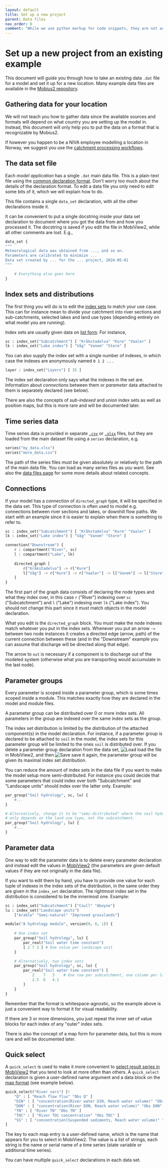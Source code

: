```yaml
---
layout: default
title: Set up a new project
parent: Data files
nav_order: 0
comment: "While we use python markup for code snippets, they are not actually python, it just creates convenient coloring for this format."
---
```


# Set up a new project from an existing example

This document will guide you through how to take an existing data `.dat` file for a model and set it up for a new location. Many example data files are available in the [Mobius2 repository](https://github.com/NIVANorge/Mobius2/tree/main/models/data).

## Gathering data for your location

We will not teach you how to gather data since the available sources and formats will depend on what country you are setting up the model in. Instead, this document will only help you to put the data on a format that is recognizable by Mobius2.

If however you happen to be a NIVA employee modelling a location in Norway, we suggest you use the [catchment processing workflows](https://nivanorge.github.io/catchment_processing_workflows/).

## The data set file

Each *model application* has a single `.dat` main data file. This is a plain-text file using the [common declaration format](../mobius2docs/declaration_format.html). Don't worry too much about the details of the declaration format. To edit a data file you only need to edit some bits of it, which we will explain how to do.

This file contains a single `data_set` declaration, with all the other declarations inside it.

It can be convenient to put a single docstring inside your data set declaration to document where you got the data from and how you processed it. The docstring is saved if you edit the file in MobiView2, while all other comments are lost. E.g.,

```python
data_set {
"""
Meteorological data was obtained from ..., and so on.
Parameters are calibrated to minimize ...
Data set created by ... for the ... project, 2024-05-01
"""

	# Everything else goes here
}
```

## Index sets and distributions

The first thing you will do is to edit the [index sets](../mobius2docs/central_concepts.html#index-sets-and-distributions) to match your use case. This can for instance mean to divide your catchment into river sections and sub-catchments, selected lakes and land use types (depending entirely on what model you are running).

Index sets are usually given data on [list form](../mobius2docs/declaration_format.html#data-blocks). For instance,

```python
sc : index_set("Subcatchment") [ "Kråkstadelva" "Kure" "Vaaler" ]
lk : index_set("Lake index") [ "Våg" "Vanem" "Store" ]
```

You can also supply the index set with a single number of indexes, in which case the indexes are anonymously named `0 1 2 ..` .

```python
layer : index_set("Layers") [ 35 ]
```

The index set declaration only says what the indexes in the set are. Information about *connections* between them or *parameter* data attached to them is separately declared (see below).

There are also the concepts of *sub-indexed* and *union* index sets as well as position maps, but this is more rare and will be documented later.

## Time series data

Time series data is provided in separate [`.csv`](csv_format.html) or [`.xlsx`](xlsx_format.html) files, but they are loaded from the main dataset file using a `series` declaration, e.g.

```python
series("my_data.xlsx")
series("more_data.csv")
```

The path of the series files must be given absolutely or relatively to the path of the main data file. You can load as many series files as you want. See also the [data files page](datafiles.html) for some more details about related concepts.

## Connections

If your model has a connection of `directed_graph` type, it will be specified in the data set. This type of connection is often used to model e.g. connections between river sections and lakes, or downhill flow paths. We start with an example since it is easier to explain when there is something to refer to.

```python
sc : index_set("Subcatchment") [ "Kråkstadelva" "Kure" "Vaaler" ]
lk : index_set("Lake index") [ "Våg" "Vanem" "Store" ]

connection("Downstream") {
	r : compartment("River", sc)
	l : compartment("Lake", lk)
	
	directed_graph [
		r["Kråkstadelva"] -> r["Kure"]
		l["Våg"] -> r["Kure"] -> r["Vaaler"] -> l["Vanem"] -> l["Store"] -> out
	]
}
```

The first part of the graph data consists of declaring the node types and what they index over, in this case `r` ("River") indexing over `sc` ("Subcatchment") and `l` ("Lake") indexing over `lk` ("Lake index"). You should not change this part since it must match objects in the model declaration.

What you edit is the `directed_graph` block. You must make the node indexes match whatever you put in the index sets. Whenever you put an arrow `->` between two node instances it creates a directed edge (arrow, path) of the current connection between these (and in the "Downstream" example you can assume that discharge will be directed along that edge).

The arrow to `out` is necessary if a component is to discharge out of the modeled system (otherwise what you are transporting would accumulate in the last node).

## Parameter groups

Every parameter is scoped inside a parameter group, which is some times scoped inside a module. This matches exactly how they are declared in the model and module files.

A parameter group can be distributed over 0 or more index sets. All parameters in the group are indexed over the same index sets as the group.

The index set distribution is limited by the distribution of the attached component(s) in the model declaration. For instance, if a parameter group is declared to be attached to `soil` in the model, the index sets for this parameter group will be limited to the ones `soil` is distributed over. If you delete a parameter group declaration from the data set, ![Load](../img/toolbar/Open.png) load the file in MobiView2, and then ![Save](../img/toolbar/Save.png) save it again, the parameter group will be given its maximal index set distribution.

You can reduce the amount of index sets in the data file if you want to make the model setup more semi-distributed. For instance you could decide that some parameters that could index over both "Subcatchment" and "Landscape units" should index over the latter only. Example:

```python
par_group("Soil hydrology", sc, lu) {
	#...
}

# Alternatively, change it to be "semi-distributed" where the soil hydrology 
# only depends on the land use type, not the subcatchment.
par_group("Soil hydrology", lu) {
	#...
}
```

## Parameter data

One way to edit the parameter data is to delete every parameter declaration and instead edit the values in [MobiView2](../mobiviewdocs/parameters.html) (the parameters are given default values if they are not originally in the data file). 

If you want to edit them by hand, you have to provide one value for each tuple of indexes in the index sets of the distribution, in the same order they are given in the `index_set` declaration. The rightmost index set in the distribution is considered to be the innermost one. Example:

```python
sc : index_set("Subcatchment") ["Coull" "Aboyne"]
lu : index_set("Landscape units")
	["Arable" "Semi-natural" "Improved grasslands"]

module("A hydrology module", version(0, 0, 1)) {
	
	# One index set
	par_group("Soil hydrology", lu) {
		par_real("Soil water time constant")
		[ 2 7 3 ] # One value per landscape unit
	}

	# Alternatively, two index sets
	par_group("Soil hydrology", sc, lu) {
		par_real("Soil water time constant") [
			2    7   3    # One row per subcatchment, one column per landscape unit
			2.5  6   4.1
		]
	}
}
```

Remember that the format is whitespace-agnostic, so the example above is just a convenient way to format it for visual readability.

If there are 3 or more dimensions, you just repeat the inner set of value blocks for each index of any "outer" index sets.

There is also the concept of a map form for parameter data, but this is more rare and will be documented later.

## Quick select

A `quick_select` is used to make it more convenient to [select result series in MobiView2](../mobiviewdocs/plots.html) that you tend to look at more often than others. A `quick_select` declaration is given a user-defined name argument and a data block on the [map format](../mobius2docs/declaration_format.html#maps) (see example below).

```python
quick_select("River vars") [!
	"Q" : [ "Reach flow flux" "Obs Q" ]
	"DIN" : [ "concentration(River water DIN, Reach water volume)" "Obs DIN" ]
	"DON" : [ "concentration(River DON, Reach water volume)" "Obs DON" ]
	"TN" : [ "River TN" "Obs TN" ]
	"TOC" : [ "River TOC concentration" "Obs TOC" ]
	"SS" : [ "concentration(Suspended sediments, Reach water volume)" "Obs SS" ]
]
```

The key to each map entry is a user-defined name, which is the name that appears for you to select in MobiView2. The value is a list of strings, each string is the name or serial name of a time series (state variable or additional time series).

You can have multiple `quick_select` declarations in each data set.